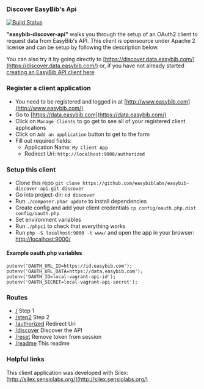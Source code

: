 ### Discover EasyBib's Api

[![Build Status](https://travis-ci.org/easybiblabs/easybib-discover-api.png?branch=master)](https://travis-ci.org/easybiblabs/easybib-discover-api)

**"easybib-discover-api"** walks you through the setup of an OAuth2 client to request data from EasyBib's API. This client is opensource under Apache 2 license and can be setup by following the description below.

You can also try it by going directly to [https://discover.data.easybib.com/](https://discover.data.easybib.com/) or, if you have not already started [creating an EasyBib API client here](https://data.easybib.com/)

### Register a client application

* You need to be registered and logged in at [http://www.easybib.com](http://www.easybib.com/)
* Go to [https://data.easybib.com](https://data.easybib.com/)
* Click on `Manage Clients` to go get to see all of your registered client applications
* Click on `Add an application` button to get to the form
* Fill out required fields:
  * Application Name: `My Client App`
  * Redirect Uri: `http://localhost:9000/authorized`

### Setup this client

* Clone this repo `git clone https://github.com/easybiblabs/easybib-discover-api.git discover`
* Go into project-dir: `cd discover`
* Run `./composer.phar update` to install dependencies
* Create config and add your client credentials `cp config/oauth.php.dist config/oauth.php`
* Set environment variables
* Run `./phpci` to check that everything works
* Run `php -S localhost:9000 -t www/` and open the app in your browser: [http://localhost:9000/](http://localhost:9000/)

#### Example oauth.php variables

    putenv('OAUTH_URL_ID=https://id.easybib.com');
    putenv('OAUTH_URL_DATA=https://data.easybib.com');
    putenv('OAUTH_ID=local-vagrant-api-id');
    putenv('OAUTH_SECRET=local-vagrant-api-secret');


### Routes

* [/](/) Step 1
* [/step2](/step2) Step 2
* [/authorized](/authorized) Redirect Uri
* [/discover](/discover) Discover the API
* [/reset](/reset) Remove token from session
* [/readme](/readme) This readme



### Helpful links

This client application was developed with Silex: [http://silex.sensiolabs.org/](http://silex.sensiolabs.org/)
